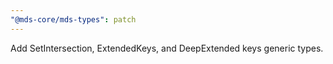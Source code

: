 ```yaml
---
"@mds-core/mds-types": patch
---
```


Add SetIntersection, ExtendedKeys, and DeepExtended keys generic types.

